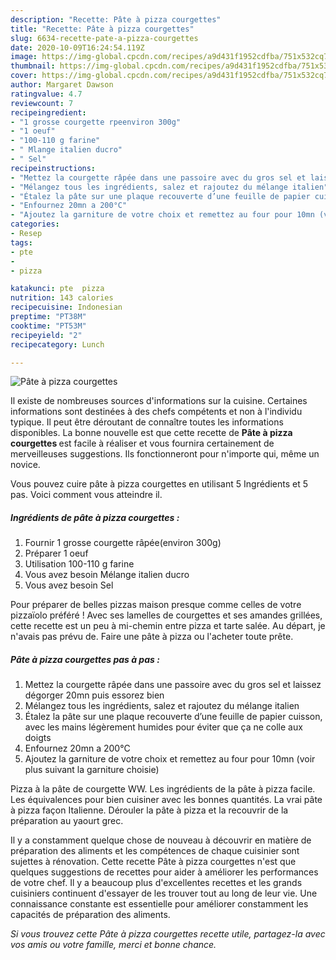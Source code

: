 ```yaml
---
description: "Recette: Pâte à pizza courgettes"
title: "Recette: Pâte à pizza courgettes"
slug: 6634-recette-pate-a-pizza-courgettes
date: 2020-10-09T16:24:54.119Z
image: https://img-global.cpcdn.com/recipes/a9d431f1952cdfba/751x532cq70/pate-a-pizza-courgettes-photo-principale-de-la-recette.jpg
thumbnail: https://img-global.cpcdn.com/recipes/a9d431f1952cdfba/751x532cq70/pate-a-pizza-courgettes-photo-principale-de-la-recette.jpg
cover: https://img-global.cpcdn.com/recipes/a9d431f1952cdfba/751x532cq70/pate-a-pizza-courgettes-photo-principale-de-la-recette.jpg
author: Margaret Dawson
ratingvalue: 4.7
reviewcount: 7
recipeingredient:
- "1 grosse courgette rpeenviron 300g"
- "1 oeuf"
- "100-110 g farine"
- " Mlange italien ducro"
- " Sel"
recipeinstructions:
- "Mettez la courgette râpée dans une passoire avec du gros sel et laissez dégorger 20mn puis essorez bien"
- "Mélangez tous les ingrédients, salez et rajoutez du mélange italien"
- "Étalez la pâte sur une plaque recouverte d’une feuille de papier cuisson, avec les mains légèrement humides pour éviter que ça ne colle aux doigts"
- "Enfournez 20mn a 200°C"
- "Ajoutez la garniture de votre choix et remettez au four pour 10mn (voir plus suivant la garniture choisie)"
categories:
- Resep
tags:
- pte
- 
- pizza

katakunci: pte  pizza 
nutrition: 143 calories
recipecuisine: Indonesian
preptime: "PT38M"
cooktime: "PT53M"
recipeyield: "2"
recipecategory: Lunch

---
```



![Pâte à pizza courgettes](https://img-global.cpcdn.com/recipes/a9d431f1952cdfba/751x532cq70/pate-a-pizza-courgettes-photo-principale-de-la-recette.jpg)

Il existe de nombreuses sources d'informations sur la cuisine. Certaines informations sont destinées à des chefs compétents et non à l'individu typique. Il peut être déroutant de connaître toutes les informations disponibles. La bonne nouvelle est que cette recette de <strong> Pâte à pizza courgettes </strong> est facile à réaliser et vous fournira certainement de merveilleuses suggestions. Ils fonctionneront pour n'importe qui, même un novice.

<!--inarticleads1-->

Vous pouvez cuire pâte à pizza courgettes en utilisant 5 Ingrédients et 5 pas. Voici comment vous atteindre il.

##### Ingrédients de pâte à pizza courgettes :

1. Fournir 1 grosse courgette râpée(environ 300g)
1. Préparer 1 oeuf
1. Utilisation 100-110 g farine
1. Vous avez besoin  Mélange italien ducro
1. Vous avez besoin  Sel


Pour préparer de belles pizzas maison presque comme celles de votre pizzaïolo préféré ! Avec ses lamelles de courgettes et ses amandes grillées, cette recette est un peu à mi-chemin entre pizza et tarte salée. Au départ, je n&#39;avais pas prévu de. Faire une pâte à pizza ou l&#39;acheter toute prête. 

<!--inarticleads2-->

##### Pâte à pizza courgettes pas à pas :

1. Mettez la courgette râpée dans une passoire avec du gros sel et laissez dégorger 20mn puis essorez bien
1. Mélangez tous les ingrédients, salez et rajoutez du mélange italien
1. Étalez la pâte sur une plaque recouverte d’une feuille de papier cuisson, avec les mains légèrement humides pour éviter que ça ne colle aux doigts
1. Enfournez 20mn a 200°C
1. Ajoutez la garniture de votre choix et remettez au four pour 10mn (voir plus suivant la garniture choisie)


Pizza à la pâte de courgette WW. Les ingrédients de la pâte à pizza facile. Les équivalences pour bien cuisiner avec les bonnes quantités. La vrai pâte à pizza façon Italienne. Dérouler la pâte à pizza et la recouvrir de la préparation au yaourt grec. 

<!--inarticleads1-->

<p>
Il y a constamment quelque chose de nouveau à découvrir en matière de préparation des aliments et les compétences de chaque cuisinier sont sujettes à rénovation. Cette recette Pâte à pizza courgettes n'est que quelques suggestions de recettes pour aider à améliorer les performances de votre chef. Il y a beaucoup plus d'excellentes recettes et les grands cuisiniers continuent d'essayer de les trouver tout au long de leur vie. Une connaissance constante est essentielle pour améliorer constamment les capacités de préparation des aliments.
</p>

<p>
<i>Si vous trouvez cette Pâte à pizza courgettes recette utile, partagez-la avec vos amis ou votre famille, merci et bonne chance.</i>
</p>
